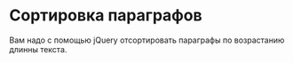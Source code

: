 # Сортировка параграфов

Вам надо с помощью jQuery отсортировать параграфы по возрастанию длинны текста.
